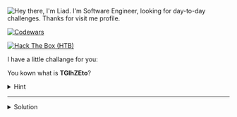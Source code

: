 ![Hey there, I'm Liad. I'm Software Engineer, looking for day-to-day challenges. Thanks for visit me profile.](https://github.com/LiadKh/LiadKh/raw/master/bio.gif)

[![Codewars](https://www.codewars.com/users/TGlhZEto/badges/large)](https://www.codewars.com/users/TGlhZEto)

[![Hack The Box (HTB)](https://www.hackthebox.eu/badge/image/424637)](https://app.hackthebox.eu/profile/424637)

I have a little challange for you:

You kown what is **TGlhZEto**?

<details>
<summary>
Hint  
</summary>
 <p>
   
   Did you try to encode this?
</p>
</details>

___

<details>
<summary>
Solution  
</summary>
 <p>

### Code

```python
#!/usr/bin/python3
import base64
print(base64.b64decode("TGlhZEto"))
```

___

### Output
> LiadKh


You don't believe me, check this link [CyberChef](https://gchq.github.io/CyberChef/#recipe=From_Base64('A-Za-z0-9%2B/%3D',true)&input=VEdsaFpFdG8)

Cheers!

LiadKh
</p>
</details>

